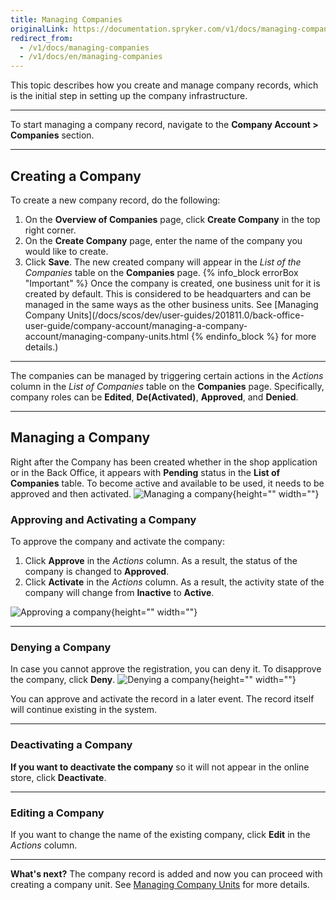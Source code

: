 ```yaml
---
title: Managing Companies
originalLink: https://documentation.spryker.com/v1/docs/managing-companies
redirect_from:
  - /v1/docs/managing-companies
  - /v1/docs/en/managing-companies
---
```


This topic describes how you create and manage company records, which is the initial step in setting up the company infrastructure.
***
To start managing a company record, navigate to the **Company Account > Companies** section.
***
## Creating a Company
To create a new company record, do the following:
1. On the **Overview of Companies** page, click **Create Company** in the top right corner.
2. On the **Create Company** page, enter the name of the company you would like to create.
3. Click **Save**. 
    The new created company will appear in the _List of the Companies_ table on the **Companies** page.
{% info_block errorBox "Important" %}
Once the company is created, one business unit for it is created by default. This is considered to be headquarters and can be managed in the same ways as the other business units. See [Managing Company Units](/docs/scos/dev/user-guides/201811.0/back-office-user-guide/company-account/managing-a-company-account/managing-company-units.html
{% endinfo_block %} for more details.)
***
The companies can be managed by triggering certain actions in the _Actions_ column in the _List of Companies_ table on the **Companies** page. 
Specifically, company roles can be **Edited**, **De(Activated)**, **Approved**, and **Denied**.
***
## Managing a Company

Right after the Company has been created whether in the shop application or in the Back Office, it appears with **Pending** status in the **List of Companies** table. To become active and available to be used, it needs to be approved and then activated.
![Managing a company](https://spryker.s3.eu-central-1.amazonaws.com/docs/User+Guides/Back+Office+User+Guides/Company+Account/Managing+Companies/managing-company.png){height="" width=""}

### Approving and Activating a Company
To approve the company and activate the company:
1. Click **Approve** in the _Actions_ column. 
    As a result, the status of the company is changed to **Approved**.
2. Click **Activate** in the _Actions_ column. As a result, the activity state of the company will change from **Inactive** to **Active**.

![Approving a company](https://spryker.s3.eu-central-1.amazonaws.com/docs/User+Guides/Back+Office+User+Guides/Company+Account/Managing+Companies/activating-company.png){height="" width=""}
***
### Denying a Company
In case you cannot approve the registration, you can deny it.
To disapprove the company, click **Deny**.
![Denying a company](https://spryker.s3.eu-central-1.amazonaws.com/docs/User+Guides/Back+Office+User+Guides/Company+Account/Managing+Companies/denying-company.png){height="" width=""}

You can approve and activate the record in a later event. The record itself will continue existing in the system.
***
### Deactivating a Company
**If you want to deactivate the company** so it will not appear in the online store, click **Deactivate**.
***
### Editing a Company
If you want to change the name of the existing company, click **Edit** in the _Actions_ column.
***
**What's next?**
The company record is added and now you can proceed with creating a company unit. See [Managing Company Units](/docs/scos/dev/user-guides/201811.0/back-office-user-guide/company-account/managing-a-company-account/managing-company-units.html) for more details.
